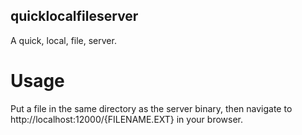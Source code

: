 ## quicklocalfileserver
A quick, local, file, server.

# Usage
Put a file in the same directory as the server binary, then navigate to http://localhost:12000/{FILENAME.EXT} in your browser.